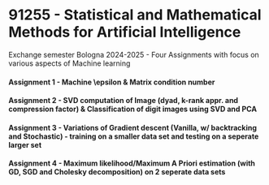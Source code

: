 # 91255 - Statistical and Mathematical Methods for Artificial Intelligence
Exchange semester Bologna 2024-2025 - Four Assignments with focus on various aspects of Machine learning
#### Assignment 1 - Machine \epsilon & Matrix condition number 
#### Assignment 2 - SVD computation of Image (dyad, k-rank appr. and compression factor) & Classification of digit images using SVD and PCA 
#### Assignment 3 - Variations of Gradient descent (Vanilla, w/ backtracking and Stochastic) - training on a smaller data set and testing on a seperate larger set 
#### Assignment 4 - Maximum likelihood/Maximum A Priori estimation (with GD, SGD and Cholesky decomposition) on 2 seperate data sets 
